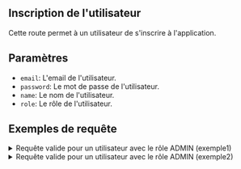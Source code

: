 ## Inscription de l'utilisateur

Cette route permet à un utilisateur de s'inscrire à l'application.

## Paramètres

- `email`: L'email de l'utilisateur.
- `password`: Le mot de passe de l'utilisateur.
- `name`: Le nom de l'utilisateur.
- `role`: Le rôle de l'utilisateur.


## Exemples de requête

<details>
<summary>Requête valide pour un utilisateur avec le rôle ADMIN (exemple1) </summary>

```json
{
  "name": "Utilisateur Test 543",
  "email": "utilisateur543@example.com",
  "password": "Mi3^%!aa",
  "role": "user"
}
```
</details>

<details>
<summary>Requête valide pour un utilisateur avec le rôle ADMIN (exemple2) </summary>

```json
{
  "name": "Utilisateur Test 540",
  "email": "utilisateur540@example.com",
  "password": "Qk8!EwIz",
  "role": "admin"
}
```
</details>
